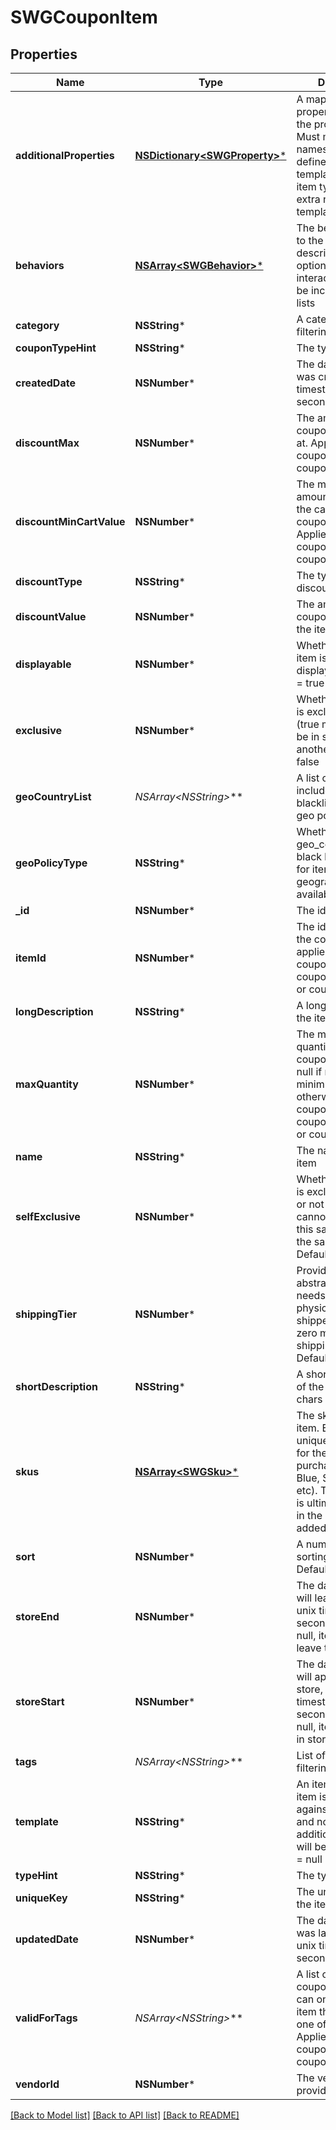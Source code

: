 # SWGCouponItem

## Properties
Name | Type | Description | Notes
------------ | ------------- | ------------- | -------------
**additionalProperties** | [**NSDictionary&lt;SWGProperty&gt;***](SWGProperty.md) | A map of additional properties, keyed on the property name.  Must match the names and types defined in the template for this item type, or be an extra not from the template | [optional] 
**behaviors** | [**NSArray&lt;SWGBehavior&gt;***](SWGBehavior.md) | The behaviors linked to the item, describing various options and interactions. May not be included in item lists | [optional] 
**category** | **NSString*** | A category for filtering items | [optional] 
**couponTypeHint** | **NSString*** | The type of coupon | 
**createdDate** | **NSNumber*** | The date the item was created, unix timestamp in seconds | [optional] 
**discountMax** | **NSNumber*** | The amount this coupon is maxed out at.  Applies if coupon_type_hint is coupon_cart | [optional] 
**discountMinCartValue** | **NSNumber*** | The minimium amount needed in the cart for the coupon to apply.  Applies if coupon_type_hint is coupon_cart | [optional] 
**discountType** | **NSString*** | The type of coupon discount | 
**discountValue** | **NSNumber*** | The amount the coupon will discount the item | 
**displayable** | **NSNumber*** | Whether or not the item is currently displayable.  Default &#x3D; true | [optional] 
**exclusive** | **NSNumber*** | Whether this coupon is exclusive or not (true means cannot be in same cart as another).  Default &#x3D; false | [optional] 
**geoCountryList** | **NSArray&lt;NSString*&gt;*** | A list of country ID to include in the blacklist/whitelist geo policy | [optional] 
**geoPolicyType** | **NSString*** | Whether to use the geo_country_list as a black list or white list for item geographical availability | [optional] 
**_id** | **NSNumber*** | The id of the item | [optional] 
**itemId** | **NSNumber*** | The id of the item the coupon is applied to.  Applies if coupon_type_hint is coupon_single_item or coupon_voucher | [optional] 
**longDescription** | **NSString*** | A long description of the item | [optional] 
**maxQuantity** | **NSNumber*** | The maximum quantity of items the coupon can apply to, null if no limit and minimum 1 otherwise.  Applies if coupon_type_hint is coupon_single_item or coupon_voucher | [optional] 
**name** | **NSString*** | The name of the item | 
**selfExclusive** | **NSNumber*** | Whether this coupon is exclusive to itself or not (true means cannot add two of this same coupon to the same cart).  Default &#x3D; false | [optional] 
**shippingTier** | **NSNumber*** | Provides the abstract shipping needs if this item is physical and can be shipped.  A value of zero means no shipping needed.  Default &#x3D; 0 | [optional] 
**shortDescription** | **NSString*** | A short description of the item, max 255 chars | [optional] 
**skus** | [**NSArray&lt;SWGSku&gt;***](SWGSku.md) | The skus for the item. Each defines a unique configuration for the item to be purchased (Large-Blue, Small-Green, etc). These are what is ultimately selected in the store and added to the cart | 
**sort** | **NSNumber*** | A number to use in sorting items.  Default 500 | [optional] 
**storeEnd** | **NSNumber*** | The date the item will leave the store, unix timestamp in seconds.  If set to null, item will never leave the store | [optional] 
**storeStart** | **NSNumber*** | The date the item will appear in the store, unix timestamp in seconds.  If set to null, item will appear in store immediately | [optional] 
**tags** | **NSArray&lt;NSString*&gt;*** | List of tags used for filtering items | [optional] 
**template** | **NSString*** | An item template this item is validated against.  May be null and no validation of additional_properties will be done.  Default &#x3D; null | [optional] 
**typeHint** | **NSString*** | The type of the item | 
**uniqueKey** | **NSString*** | The unique key for the item | [optional] 
**updatedDate** | **NSNumber*** | The date the item was last updated, unix timestamp in seconds | [optional] 
**validForTags** | **NSArray&lt;NSString*&gt;*** | A list of tags for a coupon.  The coupon can only apply to an item that has at least one of these tags.  Applies if coupon_type_hint is coupon_tag | [optional] 
**vendorId** | **NSNumber*** | The vendor who provides the item | 

[[Back to Model list]](../README.md#documentation-for-models) [[Back to API list]](../README.md#documentation-for-api-endpoints) [[Back to README]](../README.md)


